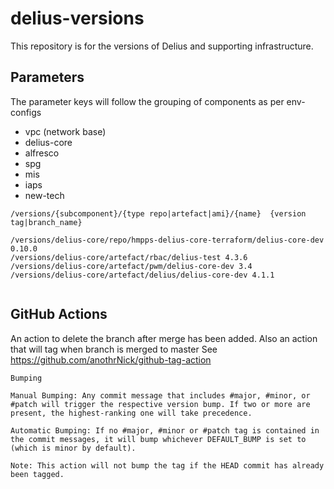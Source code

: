 # delius-versions

This repository is for the versions of Delius and supporting infrastructure.

## Parameters

The parameter keys will follow the grouping of components as per env-configs

- vpc (network base)
- delius-core
- alfresco
- spg
- mis
- iaps
- new-tech


```
/versions/{subcomponent}/{type repo|artefact|ami}/{name}  {version tag|branch_name}
```

```
/versions/delius-core/repo/hmpps-delius-core-terraform/delius-core-dev 0.10.0
/versions/delius-core/artefact/rbac/delius-test 4.3.6
/versions/delius-core/artefact/pwm/delius-core-dev 3.4
/versions/delius-core/artefact/delius/delius-core-dev 4.1.1


```



## GitHub Actions

An action to delete the branch after merge has been added.
Also an action that will tag when branch is merged to master
See https://github.com/anothrNick/github-tag-action

```
Bumping

Manual Bumping: Any commit message that includes #major, #minor, or #patch will trigger the respective version bump. If two or more are present, the highest-ranking one will take precedence.

Automatic Bumping: If no #major, #minor or #patch tag is contained in the commit messages, it will bump whichever DEFAULT_BUMP is set to (which is minor by default).

Note: This action will not bump the tag if the HEAD commit has already been tagged.
```
